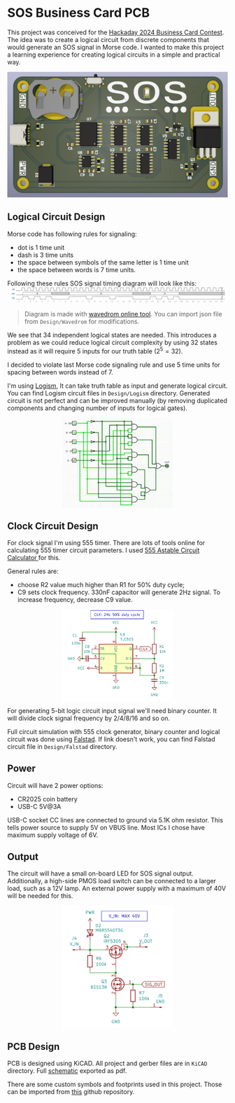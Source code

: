# SOS Business Card PCB

This project was conceived for the [Hackaday 2024 Business Card Contest](https://hackaday.io/contest/195949-2024-business-card-contest). The idea was to create a logical circuit from discrete components that would generate an SOS signal in Morse code. I wanted to make this project a learning experience for creating logical circuits in a simple and practical way.

![pcb](Design/Images/pcb_top.png)

## Logical Circuit Design

Morse code has following rules for signaling:

- dot is 1 time unit
- dash is 3 time units
- the space between symbols of the same letter is 1 time unit
- the space between words is 7 time units.

Following these rules SOS signal timing diagram will look like this:
![wavedrome](Design/Wavedrom/waveform.png)

> Diagram is made with [wavedrom online tool](https://wavedrom.com/editor.html). You can import json file from `Design/Wavedrom` for modifications.

We see that 34 independent logical states are needed. This introduces a problem as we could reduce logical circuit complexity by using 32 states instead as it will require 5 inputs for our truth table $(2^5=32)$.

I decided to violate last Morse code signaling rule and use 5 time units for spacing between words instead of 7.

I'm using [Logism](http://www.cburch.com/logisim/), It can take truth table as input and generate logical circuit. You can find Logism circuit files in `Design/Logism` directory. Generated circuit is not perfect and can be improved manually (by removing duplicated components and changing number of inputs for logical gates).

<img
    style="display: block;
           margin-left: auto;
           margin-right: auto;
           width: 50%;"
    src="Design/Logism/simulation.gif"
    alt="logism">
</img>

## Clock Circuit Design

For clock signal I'm using 555 timer. There are lots of tools online for calculating 555 timer circuit parameters. I used [555 Astable Circuit Calculator ](https://ohmslawcalculator.com/555-astable-calculator) for this.

General rules are:

- choose R2 value much higher than R1 for 50% duty cycle;
- C9 sets clock frequency. 330nF capacitor will generate 2Hz signal. To increase frequency, decrease C9 value.

<img
    style="display: block;
           margin-left: auto;
           margin-right: auto;
           width: 50%;"
    src="Design/Images/555_schematic.png"
    alt="555">
</img>

For generating 5-bit logic circuit input signal we'll need binary counter. It will divide clock signal frequency by 2/4/8/16 and so on.

Full circuit simulation with 555 clock generator, binary counter and logical circuit was done using [Falstad](https://tinyurl.com/2bdrotlr). If link doesn't work, you can find Falstad circuit file in `Design/Falstad` directory.

## Power

Circuit will have 2 power options:

- CR2025 coin battery
- USB-C 5V@3A

USB-C socket CC lines are connected to ground via 5.1K ohm resistor. This tells power source to supply 5V on VBUS line. Most ICs I chose have maximum supply voltage of 6V.

## Output

The circuit will have a small on-board LED for SOS signal output. Additionally, a high-side PMOS load switch can be connected to a larger load, such as a 12V lamp. An external power supply with a maximum of 40V will be needed for this.

<img
    style="display: block;
           margin-left: auto;
           margin-right: auto;
           width: 50%;"
    src="Design/Images/load_switch.png"
    alt="load">
</img>

## PCB Design

PCB is designed using KiCAD. All project and gerber files are in `KiCAD` directory.
Full [schematic](schematic.pdf) exported as pdf.

There are some custom symbols and footprints used in this project. Those can be imported from [this](https://github.com/f5AFfMhv/my-kicad-libraries) github repository.
